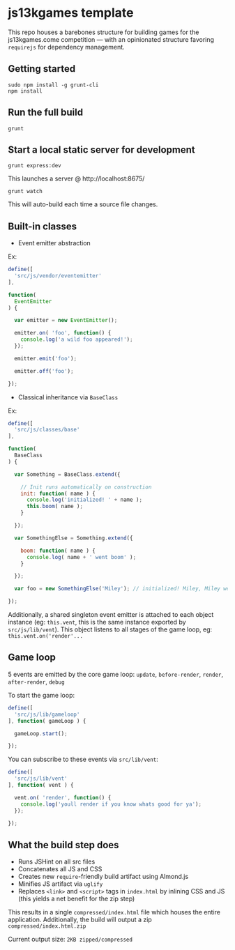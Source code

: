 # js13kgames template

This repo houses a barebones structure for building games for the
js13kgames.come competition — with an opinionated structure favoring
`requirejs` for dependency management.

## Getting started

```
sudo npm install -g grunt-cli
npm install
```

## Run the full build

```
grunt
```

## Start a local static server for development

```
grunt express:dev
```

This launches a server @ http://localhost:8675/

```
grunt watch
```

This will auto-build each time a source file changes.

## Built-in classes

- Event emitter abstraction

Ex:
```js
define([
  'src/js/vendor/eventemitter'
],

function(
  EventEmitter
) {

  var emitter = new EventEmitter();

  emitter.on( 'foo', function() {
    console.log('a wild foo appeared!');
  });

  emitter.emit('foo');

  emitter.off('foo');

});
```

- Classical inheritance via `BaseClass`

Ex:
```js
define([
  'src/js/classes/base'
],

function(
  BaseClass
) {

  var Something = BaseClass.extend({

    // Init runs automatically on construction
    init: function( name ) {
      console.log('initialized! ' + name );
      this.boom( name );
    }

  });

  var SomethingElse = Something.extend({

    boom: function( name ) {
      console.log( name + ' went boom' );
    }

  });

  var foo = new SomethingElse('Miley'); // initialized! Miley, Miley went boom

});
```

Additionally, a shared singleton event emitter is attached to each object instance (eg: `this.vent`, this is the same instance exported by `src/js/lib/vent`). This object listens to all stages of the game loop, eg: `this.vent.on('render'...`

## Game loop

5 events are emitted by the core game loop: `update`, `before-render`, `render`,
`after-render`, `debug`

To start the game loop:

```js
define([
  'src/js/lib/gameloop'
], function( gameLoop ) {

  gameLoop.start();

});
```

You can subscribe to these events via `src/lib/vent`:

```js
define([
  'src/js/lib/vent'
], function( vent ) {

  vent.on( 'render', function() {
    console.log('youll render if you know whats good for ya');
  });

});
```


## What the build step does

- Runs JSHint on all src files
- Concatenates all JS and CSS
- Creates new `require`-friendly build artifact using Almond.js
- Minifies JS artifact via `uglify`
- Replaces `<link>` and `<script>` tags in `index.html` by inlining CSS and JS (this yields a net benefit for the zip step)

This results in a single `compressed/index.html` file which houses the entire
application. Additionally, the build will output a zip `compressed/index.html.zip`

Current output size: `2KB zipped/compressed`

